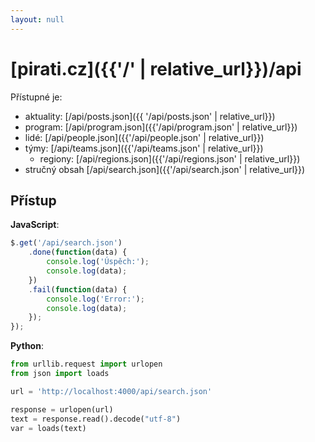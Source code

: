 ```yaml
---
layout: null
---
```


# [pirati.cz]({{'/' | relative_url}})/api

Přístupné je:

- aktuality: [/api/posts.json]({{ '/api/posts.json' | relative_url}})
- program: [/api/program.json]({{'/api/program.json' | relative_url}})
- lidé: [/api/people.json]({{'/api/people.json' | relative_url}})
- týmy: [/api/teams.json]({{'/api/teams.json' | relative_url}})
  - regiony: [/api/regions.json]({{'/api/regions.json' | relative_url}})
- stručný obsah [/api/search.json]({{'/api/search.json' | relative_url}})

## Přístup

**JavaScript**:

```javascript
$.get('/api/search.json')
    .done(function(data) {
        console.log('Úspěch:');
        console.log(data);
    })
    .fail(function(data) {
        console.log('Error:');
        console.log(data);
    });
});
```

**Python**:

```python
from urllib.request import urlopen
from json import loads

url = 'http://localhost:4000/api/search.json'

response = urlopen(url)
text = response.read().decode("utf-8")
var = loads(text)
```
